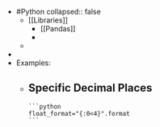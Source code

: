 - #Python
  collapsed:: false
	- [[Libraries]]
		- [[Pandas]]
		-
	-
-
- Examples:
	- Specific Decimal Places
		-
		  ```python
		  float_format="{:0<4}".format 
		  ```